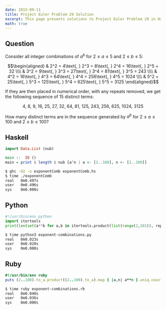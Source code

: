 ```yaml
---
date: 2015-09-11
title: Project Euler Problem 29 Solution
excerpt: This page presents solutions to Project Euler Problem 29 in Haskell, Python and Ruby.
math: true
---
```



## Question

Consider all integer combinations of $a^b$ for $2 \leq a \leq 5$ and $2 \leq b \leq 5$:

$$\begin{aligned}
& 2^2 = 4\text{, } 2^3 = 8\text{, } 2^4 = 16\text{, } 2^5 = 32 \\\\
& 3^2 = 9\text{, } 3^3 = 27\text{, } 3^4 = 81\text{, } 3^5 = 243 \\\\
& 4^2 = 16\text{, } 4^3 = 64\text{, } 4^4 = 256\text{, } 4^5 = 1024 \\\\
& 5^2 = 25\text{, } 5^3 = 125\text{, } 5^4 = 625\text{, } 5^5 = 3125
\end{aligned}$$

If they are then placed in numerical order, with any repeats removed, we 
get the following sequence of 15 distinct terms:

$$4\text{, } 8\text{, } 9\text{, } 16\text{, } 25\text{, } 27\text{, } 32\text{, } 64\text{, } 81\text{, } 125\text{, } 243\text{, } 256\text{, } 625\text{, } 1024\text{, } 3125$$

How many distinct terms are in the sequence generated by $a^b$ for 
$2 \leq a \leq 100$ and $2 \leq b \leq 100$?






## Haskell

```haskell
import Data.List (nub)

main ::  IO ()
main = print $ length $ nub [a^n | a <- [2..100], n <- [2..100]]
```


```bash
$ ghc -O2 -o exponentComb exponentComb.hs
$ time ./exponentComb
real   0m0.497s
user   0m0.496s
sys    0m0.000s
```



## Python

```python
#!/usr/bin/env python
import itertools
print(len(set(a**b for a,b in itertools.product(list(range(2,101)), repeat=2))))
```


```bash
$ time python3 exponent-combinations.py
real   0m0.023s
user   0m0.020s
sys    0m0.000s
```



## Ruby

```ruby
#!/usr/bin/env ruby
puts (2..100).to_a.product((2..100).to_a).map { |a,n| a**n }.uniq.count
```


```bash
$ time ruby exponent-combinations.rb
real   0m0.040s
user   0m0.036s
sys    0m0.000s
```


